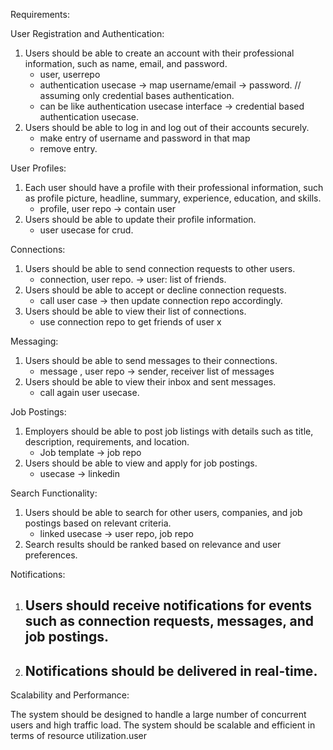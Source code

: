 Requirements:


User Registration and Authentication:

1. Users should be able to create an account with their professional information, such as name, email, and password.
	- user, userrepo
	- authentication usecase -> map username/email -> password.  // assuming only credential bases authentication.
	- can be like authentication usecase interface -> credential based authentication usecase.
2. Users should be able to log in and log out of their accounts securely.
	- make entry of username and password in that map
	- remove entry.


User Profiles:

1. Each user should have a profile with their professional information, such as profile picture, headline, summary, experience, education, and skills.
	- profile, user repo -> contain user
2. Users should be able to update their profile information.
	- user usecase for crud.


Connections:

1. Users should be able to send connection requests to other users.
	- connection, user repo. -> user: list of friends.
2. Users should be able to accept or decline connection requests.
	- call user case -> then update connection repo accordingly.
3. Users should be able to view their list of connections.
	- use connection repo to get friends of user x


Messaging:

1. Users should be able to send messages to their connections.
	- message , user repo  -> sender, receiver list of messages 
2. Users should be able to view their inbox and sent messages.
	- call again user usecase.

Job Postings:

1. Employers should be able to post job listings with details such as title, description, requirements, and location.
	- Job template -> job repo
2. Users should be able to view and apply for job postings.
	- usecase -> linkedin

Search Functionality:

1. Users should be able to search for other users, companies, and job postings based on relevant criteria.
	- linked usecase -> user repo, job repo
2. Search results should be ranked based on relevance and user preferences.

Notifications:

1. Users should receive notifications for events such as connection requests, messages, and job postings.
	- 
2. Notifications should be delivered in real-time.
	- 

Scalability and Performance:

The system should be designed to handle a large number of concurrent users and high traffic load.
The system should be scalable and efficient in terms of resource utilization.user
